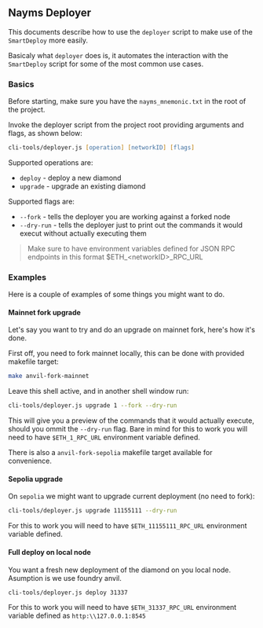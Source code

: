 ## Nayms Deployer

This documents describe how to use the `deployer` script to make use of the `SmartDeploy` more easily.

Basicaly what `deployer` does is, it automates the interaction with the `SmartDeploy` script for some of the most common use cases.

### Basics

Before starting, make sure you have the `nayms_mnemonic.txt` in the root of the project.

Invoke the deployer script from the project root providing arguments and flags, as shown below:

```zsh
cli-tools/deployer.js [operation] [networkID] [flags]
```

Supported operations are:

- `deploy` - deploy a new diamond
- `upgrade` - upgrade an existing diamond

Supported flags are:

- `--fork` - tells the deployer you are working against a forked node
- `--dry-run` - tells the deployer just to print out the commands it would execut without actually executing them

> Make sure to have environment variables defined for JSON RPC endpoints in this format $ETH\_\<networkID\>\_RPC_URL

### Examples

Here is a couple of examples of some things you might want to do.

#### Mainnet fork upgrade

Let's say you want to try and do an upgrade on mainnet fork, here's how it's done.

First off, you need to fork mainnet locally, this can be done with provided makefile target:

```zsh
make anvil-fork-mainnet
```

Leave this shell active, and in another shell window run:

```zsh
cli-tools/deployer.js upgrade 1 --fork --dry-run
```

This will give you a preview of the commands that it would actually execute, should you ommit the `--dry-run` flag. Bare in mind for this to work you will need to have `$ETH_1_RPC_URL` environment variable defined.

There is also a `anvil-fork-sepolia` makefile target available for convenience.

#### Sepolia upgrade

On `sepolia` we might want to upgrade current deployment (no need to fork):

```zsh
cli-tools/deployer.js upgrade 11155111 --dry-run
```

For this to work you will need to have `$ETH_11155111_RPC_URL` environment variable defined.

#### Full deploy on local node

You want a fresh new deployment of the diamond on you local node. Asumption is we use foundry anvil.

```zsh
cli-tools/deployer.js deploy 31337
```

For this to work you will need to have `$ETH_31337_RPC_URL` environment variable defined as `http:\\127.0.0.1:8545`
